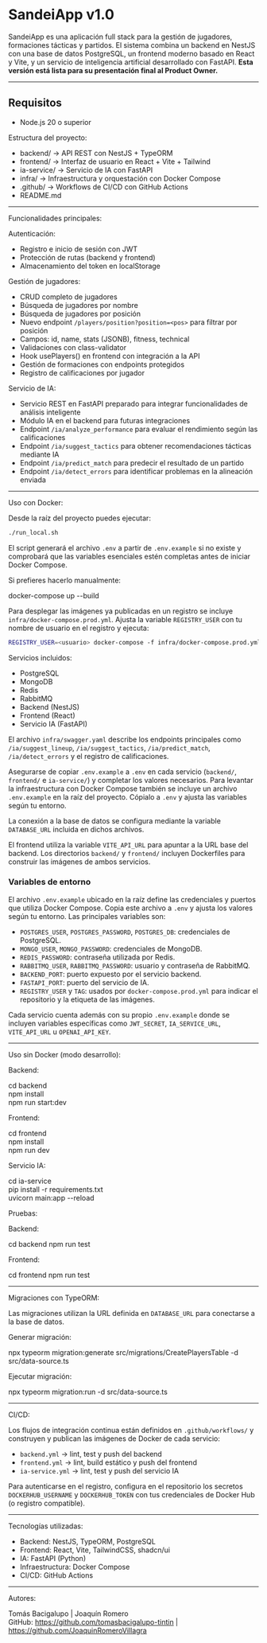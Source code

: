 # SandeiApp v1.0

SandeiApp es una aplicación full stack para la gestión de jugadores, formaciones tácticas y partidos. El sistema combina un backend en NestJS con una base de datos PostgreSQL, un frontend moderno basado en React y Vite, y un servicio de inteligencia artificial desarrollado con FastAPI. **Esta versión está lista para su presentación final al Product Owner.**

---

## Requisitos

- Node.js 20 o superior


Estructura del proyecto:

- backend/ → API REST con NestJS + TypeORM
- frontend/ → Interfaz de usuario en React + Vite + Tailwind
- ia-service/ → Servicio de IA con FastAPI
- infra/ → Infraestructura y orquestación con Docker Compose
- .github/ → Workflows de CI/CD con GitHub Actions
- README.md

---

Funcionalidades principales:

Autenticación:

- Registro e inicio de sesión con JWT
- Protección de rutas (backend y frontend)
- Almacenamiento del token en localStorage

Gestión de jugadores:

- CRUD completo de jugadores
- Búsqueda de jugadores por nombre
- Búsqueda de jugadores por posición
- Nuevo endpoint `/players/position?position=<pos>` para filtrar por posición
- Campos: id, name, stats (JSONB), fitness, technical
- Validaciones con class-validator
- Hook usePlayers() en frontend con integración a la API
- Gestión de formaciones con endpoints protegidos
- Registro de calificaciones por jugador

Servicio de IA:

- Servicio REST en FastAPI preparado para integrar funcionalidades de análisis inteligente
- Módulo IA en el backend para futuras integraciones
- Endpoint `/ia/analyze_performance` para evaluar el rendimiento según las calificaciones
- Endpoint `/ia/suggest_tactics` para obtener recomendaciones tácticas mediante IA
- Endpoint `/ia/predict_match` para predecir el resultado de un partido
- Endpoint `/ia/detect_errors` para identificar problemas en la alineación enviada

---

Uso con Docker:

Desde la raíz del proyecto puedes ejecutar:

```bash
./run_local.sh
```

El script generará el archivo `.env` a partir de `.env.example` si no existe y
comprobará que las variables esenciales estén completas antes de iniciar Docker
Compose.

Si prefieres hacerlo manualmente:

docker-compose up --build

Para desplegar las imágenes ya publicadas en un registro se incluye
`infra/docker-compose.prod.yml`.  Ajusta la variable `REGISTRY_USER` con tu
nombre de usuario en el registro y ejecuta:

```bash
REGISTRY_USER=<usuario> docker-compose -f infra/docker-compose.prod.yml up -d
```

Servicios incluidos:

- PostgreSQL
- MongoDB
- Redis
- RabbitMQ
- Backend (NestJS)
- Frontend (React)
- Servicio IA (FastAPI)

El archivo `infra/swagger.yaml` describe los endpoints principales como
`/ia/suggest_lineup`, `/ia/suggest_tactics`, `/ia/predict_match`, `/ia/detect_errors` y el registro de calificaciones.

Asegurarse de copiar `.env.example` a `.env` en cada servicio (`backend/`,
`frontend/` e `ia-service/`) y completar los valores necesarios.
Para levantar la infraestructura con Docker Compose también se incluye un
archivo `.env.example` en la raíz del proyecto. Cópialo a `.env` y ajusta las
variables según tu entorno.

La conexión a la base de datos se configura mediante la variable
`DATABASE_URL` incluida en dichos archivos.

El frontend utiliza la variable `VITE_API_URL` para apuntar a la URL base del backend.
Los directorios `backend/` y `frontend/` incluyen Dockerfiles para construir las imágenes de ambos servicios.

### Variables de entorno

El archivo `.env.example` ubicado en la raíz define las credenciales y puertos
que utiliza Docker Compose. Copia este archivo a `.env` y ajusta los valores
según tu entorno. Las principales variables son:

- `POSTGRES_USER`, `POSTGRES_PASSWORD`, `POSTGRES_DB`: credenciales de PostgreSQL.
- `MONGO_USER`, `MONGO_PASSWORD`: credenciales de MongoDB.
- `REDIS_PASSWORD`: contraseña utilizada por Redis.
- `RABBITMQ_USER`, `RABBITMQ_PASSWORD`: usuario y contraseña de RabbitMQ.
- `BACKEND_PORT`: puerto expuesto por el servicio backend.
- `FASTAPI_PORT`: puerto del servicio de IA.
- `REGISTRY_USER` y `TAG`: usados por `docker-compose.prod.yml` para indicar el
  repositorio y la etiqueta de las imágenes.

Cada servicio cuenta además con su propio `.env.example` donde se incluyen
variables específicas como `JWT_SECRET`, `IA_SERVICE_URL`, `VITE_API_URL` u
`OPENAI_API_KEY`.

---

Uso sin Docker (modo desarrollo):

Backend:

cd backend  
npm install  
npm run start:dev

Frontend:

cd frontend  
npm install  
npm run dev

Servicio IA:

cd ia-service  
pip install -r requirements.txt  
uvicorn main:app --reload

Pruebas:

Backend:

cd backend
npm run test

Frontend:

cd frontend
npm run test


---

Migraciones con TypeORM:

Las migraciones utilizan la URL definida en `DATABASE_URL` para conectarse a
la base de datos.

Generar migración:

npx typeorm migration:generate src/migrations/CreatePlayersTable -d src/data-source.ts

Ejecutar migración:

npx typeorm migration:run -d src/data-source.ts

---

CI/CD:

Los flujos de integración continua están definidos en `.github/workflows/` y
construyen y publican las imágenes de Docker de cada servicio:

- `backend.yml` → lint, test y push del backend
- `frontend.yml` → lint, build estático y push del frontend
- `ia-service.yml` → lint, test y push del servicio IA

Para autenticarse en el registro, configura en el repositorio los secretos
`DOCKERHUB_USERNAME` y `DOCKERHUB_TOKEN` con tus credenciales de Docker Hub (o
registro compatible).

---

Tecnologías utilizadas:

- Backend: NestJS, TypeORM, PostgreSQL
- Frontend: React, Vite, TailwindCSS, shadcn/ui
- IA: FastAPI (Python)
- Infraestructura: Docker Compose
- CI/CD: GitHub Actions

---

Autores:

Tomás Bacigalupo | Joaquín Romero  
GitHub: https://github.com/tomasbacigalupo-tintin | https://github.com/JoaquinRomeroVillagra

